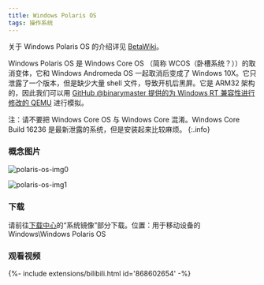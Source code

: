 ```yaml
---
title: Windows Polaris OS
tags: 操作系统
---
```


关于 Windows Polaris OS 的介绍详见 [BetaWiki](http://betawiki.net/wiki/Windows_Polaris_OS)。
<!--more-->

Windows Polaris OS 是 Windows Core OS （简称 WCOS（卧槽系统？））的取消变体，它和 Windows Andromeda OS 一起取消后变成了 Windows 10X。它只泄露了一个版本，但是缺少大量 shell 文件，导致开机后黑屏。它是 ARM32 架构的，因此我们可以用 [GitHub @binarymaster 提供的为 Windows RT 兼容性进行修改的 QEMU](https://github.com/binarymaster/qemu/releases/tag/v6.2.0-winrt-v3) 进行模拟。

注：请不要把 Windows Core OS 与 Windows Core 混淆。Windows Core Build 16236 是最新泄露的系统，但是安装起来比较麻烦。
{:.info}

### 概念图片

![polaris-os-img0](http://github.com/winbetauser/winbetauser.github.io/raw/main/images/polaris-os-img0.png)

![polaris-os-img1](http://github.com/winbetauser/winbetauser.github.io/raw/main/images/polaris-os-img1.png)

### 下载

请前往[下载中心](/download)的“系统镜像”部分下载。位置：用于移动设备的 Windows\Windows Polaris OS

### 观看视频

<div>{%- include extensions/bilibili.html id='868602654' -%}</div>